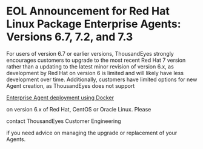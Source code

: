 # EOL Announcement for Red Hat Linux Package Enterprise Agents: Versions 6.7, 7.2, and 7.3

For users of version 6.7 or earlier versions, ThousandEyes strongly encourages customers to upgrade to the most recent Red Hat 7 version rather than a updating to the latest minor revision of version 6.x, as development by Red Hat on version 6 is limited and will likely have less development over time. Additionally, customers have limited options for new Agent creation, as ThousandEyes does not support

[Enterprise Agent deployment using Docker](https://github.com/thousandeyes/docs/blob/prod/product-documentation/archived-documentation/enterprise-agent-deployment-using-docker.md)

on version 6.x of Red Hat, CentOS or Oracle Linux. Please

contact ThousandEyes Customer Engineering

if you need advice on managing the upgrade or replacement of your Agents.
